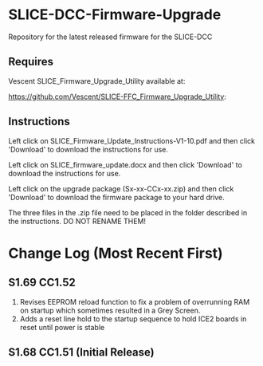 # SLICE-DCC-Firmware-Upgrade
Repository for the latest released firmware for the SLICE-DCC
## Requires 
   Vescent SLICE_Firmware_Upgrade_Utility available at:
  
  https://github.com/Vescent/SLICE-FFC_Firmware_Upgrade_Utility:

## Instructions
  Left click on SLICE_Firmware_Update_Instructions-V1-10.pdf and then click 'Download' to download the instructions for use.  
   
  Left click on SLICE_firmware_update.docx and then click 'Download' to download the instructions for use.

  Left click on the upgrade package (Sx-xx-CCx-xx.zip) and then click 'Download' to download the firmware package to your hard drive.
  
  The three files in the .zip file need to be placed in the folder described in the instructions. DO NOT RENAME THEM!
# Change Log (Most Recent First)
## S1.69 CC1.52 
 1. Revises EEPROM reload function to fix a problem of overrunning RAM on startup which sometimes resulted in a Grey Screen.
 2. Adds a reset line hold to the startup sequence to hold ICE2 boards in reset until power is stable
## S1.68 CC1.51 (Initial Release)
 
